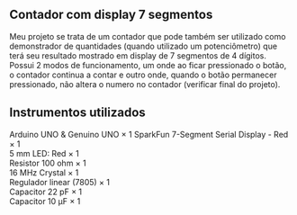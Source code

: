 <h2>Contador com display 7 segmentos</h2>

Meu projeto se trata de um contador que pode também ser utilizado como demonstrador de quantidades (quando utilizado um potenciômetro) que terá seu resultado mostrado em display de 7 segmentos de 4 dígitos. Possui 2 modos de funcionamento, um onde ao ficar pressionado o botão, o contador continua a contar e outro onde, quando o botão permanecer pressionado, não altera o numero no contador (verificar final do projeto).

<h2>Instrumentos utilizados</h2>

Arduino UNO & Genuino UNO  ×	1
SparkFun 7-Segment Serial Display - Red  ×	1	
5 mm LED: Red  ×	1	
Resistor 100 ohm  ×	1		
16 MHz Crystal  ×	1	
Regulador linear (7805)	  ×	1	
Capacitor 22 pF  ×	1	
Capacitor 10 µF  ×	1	


